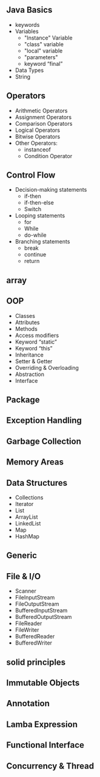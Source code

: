 ## Java Basics  
- keywords
- Variables  
  + "Instance" Variable  
  + "class" variable  
  + "local" variable  
  + "parameters"  
  + keyword “final”  
- Data Types
- String  

## Operators
- Arithmetic Operators
- Assignment Operators
- Comparison Operators
- Logical Operators
- Bitwise Operators
- Other Operators:
 	+ instanceof
  + Condition Operator

## Control Flow   
- Decision-making statements  
  + if-then  
  + if-then-else  
  + Switch  
- Looping statements  
  + for  
  + While  
  + do-while  
- Branching statements 
  + break 
  + continue 
  + return  

## array

## OOP 
- Classes
- Attributes
- Methods
- Access modifiers
- Keyword “static”
- Keyword “this”
- Inheritance
- Setter & Getter
- Overriding & Overloading
- Abstraction
- Interface

## Package  

## Exception Handling  

## Garbage Collection

## Memory Areas

## Data Structures
- Collections 
- Iterator
- List
- ArrayList
- LinkedList
- Map
- HashMap

## Generic

## File & I/O
- Scanner
- FileInputStream
- FileOutputStream
- BufferedInputStream
- BufferedOutputStream
- FileReader
- FileWriter
- BufferedReader
- BufferedWriter

## solid principles

## Immutable Objects

## Annotation

## Lamba Expression

## Functional Interface

## Concurrency & Thread
